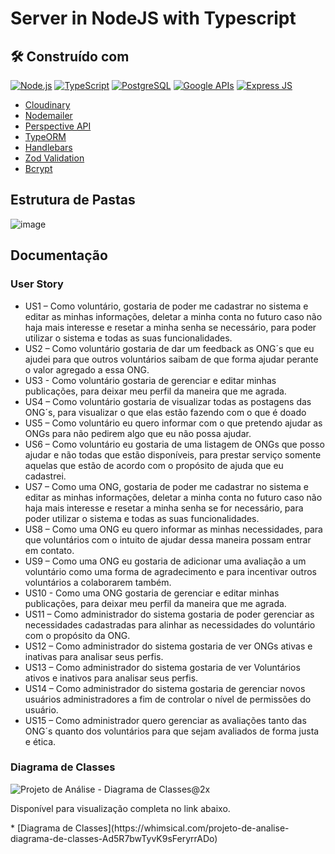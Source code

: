 # Server in NodeJS with Typescript

## 🛠️ Construído com

<p>
    <a href="#"><img alt="Node.js" src="https://img.shields.io/badge/node.js-6DA55F?style=for-the-badge&logo=node.js&logoColor=white"></a>
    <a href="https://www.typescriptlang.org/docs/"><img alt="TypeScript" src="https://img.shields.io/badge/typescript-%23007ACC.svg?style=for-the-badge&logo=typescript&logoColor=white"></a>
    <a href="https://www.postgresql.org/docs/"><img alt="PostgreSQL" src="https://img.shields.io/badge/postgres-%23316192.svg?style=for-the-badge&logo=postgresql&logoColor=white"></a>
    <a href="https://developers.google.com/apis-explorer?hl=pt-br"><img alt="Google APIs" src="https://img.shields.io/badge/GoogleCloud-%234285F4.svg?style=for-the-badge&logo=google-cloud&logoColor=white"></a>
    <a href="https://expressjs.com/pt-br/"><img alt="Express JS" src="https://img.shields.io/badge/express.js-%23404d59.svg?style=for-the-badge&logo=express&logoColor=%2361DAFB"></a>
   
</p>

* [Cloudinary](https://cloudinary.com/documentation)
* [Nodemailer](https://nodemailer.com/about/)
* [Perspective API](https://perspectiveapi.com/)
* [TypeORM](https://typeorm.io/)
* [Handlebars](https://handlebarsjs.com/)
* [Zod Validation](https://zod.dev/)
* [Bcrypt](https://en.wikipedia.org/wiki/Bcrypt)

## Estrutura de Pastas

![image](https://github.com/Kemuel-Batista/Happy-Amigos-Protetores/assets/62821098/898ec5d8-5b35-45e5-97a5-a274b713eefe)

## Documentação 

### User Story

* US1 – Como voluntário, gostaria de poder me cadastrar no sistema e editar as minhas informações, deletar a minha conta no futuro caso não haja mais interesse e resetar a minha senha se necessário, para poder utilizar o sistema e todas as suas funcionalidades.
* US2 – Como voluntário gostaria de dar um feedback as ONG´s que eu ajudei para que outros voluntários saibam de que forma ajudar perante o valor agregado a essa ONG.
* US3 - Como voluntário gostaria de gerenciar e editar minhas publicações, para deixar meu perfil da maneira que me agrada.
* US4 – Como voluntário gostaria de visualizar todas as postagens das ONG´s, para visualizar o que elas estão fazendo com o que é doado
* US5 – Como voluntário eu quero informar com o que pretendo ajudar as ONGs para não pedirem algo que eu não possa ajudar. 
* US6 – Como voluntário eu gostaria de uma listagem de ONGs que posso ajudar e não todas que estão disponíveis, para prestar serviço somente aquelas que estão de acordo com o propósito de ajuda que eu cadastrei.
* US7 – Como uma ONG, gostaria de poder me cadastrar no sistema e editar as minhas informações, deletar a minha conta no futuro caso não haja mais interesse e resetar a minha senha se for necessário, para poder utilizar o sistema e todas as suas funcionalidades.
* US8 – Como uma ONG eu quero informar as minhas necessidades, para que voluntários com o intuito de ajudar dessa maneira possam entrar em contato.
* US9 – Como uma ONG eu gostaria de adicionar uma avaliação a um voluntário como uma forma de agradecimento e para incentivar outros voluntários a colaborarem também.
* US10 - Como uma ONG gostaria de gerenciar e editar minhas publicações,  para deixar meu perfil da maneira que me agrada.
* US11 – Como administrador do sistema gostaria de poder gerenciar as necessidades cadastradas para alinhar as necessidades do voluntário com o propósito da ONG.
* US12 – Como administrador do sistema gostaria de ver ONGs ativas e inativas para analisar seus perfis.
* US13 – Como administrador do sistema gostaria de ver Voluntários ativos e inativos para analisar seus perfis.
* US14 – Como administrador do sistema gostaria de gerenciar novos usuários administradores a fim de controlar o nível de permissões do usuário.
* US15 – Como administrador quero gerenciar as avaliações tanto das ONG´s quanto dos voluntários para que sejam avaliados de forma justa e ética.	

### Diagrama de Classes

![Projeto de Análise - Diagrama de Classes@2x](https://github.com/Kemuel-Batista/Happy-Amigos-Protetores/assets/62821098/be3b1439-873b-4317-9f33-cb74980f6904)

<p>Disponível para visualização completa no link abaixo.</p>
* [Diagrama de Classes](https://whimsical.com/projeto-de-analise-diagrama-de-classes-Ad5R7bwTyvK9sFeryrrADo)
